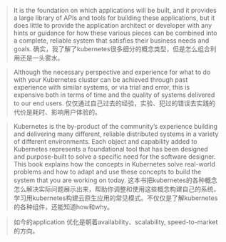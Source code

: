 > It is the foundation on which applications will be built, and it provides a large library of APIs and tools for building these applications, but it does little to provide the application architect or developer with any hints or guidance for how these various pieces can be combined into a complete, reliable system that satisfies their business needs and goals.
确实，我了解了kubernetes很多细分的概念类型，但是怎么组合利用还是一头雾水。

> Although the necessary perspective and experience for what to do with your Kubernetes cluster can be achieved through past experience with similar systems, or via trial and error, this is expensive both in terms of time and the quality of systems delivered to our end users.
> 仅仅通过自己过去的经验，实验、犯过的错误去实践的代价是耗时、影响用户体验的。

> Kubernetes is the by-product of the community’s experience building and delivering many different, reliable distributed systems in a variety of different environments. Each object and capability added to Kubernetes represents a foundational tool that has been designed and purpose-built to solve a specific need for the software designer. This book explains how the concepts in Kubernetes solve real-world problems and how to adapt and use these concepts to build the system that you are working on today.
> 这本书把kubernetes的各种概念怎么解决实际问题展示出来，帮助你调整和使用这些概念构建自己的系统，学习用kubernetes构建云原生应用的常见模式。不仅仅是了解kubernetes的各种组件，还能知道how和why。

> 如今的application 优化是朝着availability、scalability, speed-to-market的方向。
>


